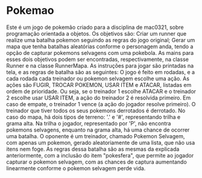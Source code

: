 # Pokemao
Este é um jogo de pokemão criado para a disciplina de mac0321, sobre programação orientada a objetos.
Os objetivos são:
Criar um runner que realize uma batalha pokemon seguindo as regras do jogo original;
Gerar um mapa que tenha batalhas aleatórias conforme o personagem anda, tendo a opção de capturar pokemons selvagens com uma pokebola.
As mains para esses dois objetivos podem ser encontradas, respectivamente, na classe Runner e na classe RunnerMapa.
As instruções para jogar são printadas na tela, e as regras de batalha são as seguintes:
O jogo é feito em rodadas, e a cada rodada cada treinador ou pokemon selvagem escolhe uma ação. As ações são FUGIR, TROCAR POKEMON, USAR ITEM e ATACAR, listadas em ordem de prioridade. Ou seja, se o treinador 1 escolhe ATACAR e o treinador 2 escolhe usar USAR ITEM, a ação do treinador 2 é resolvida primeiro. Em caso de empate, o treinador 1 vence (a ação do jogador resolve primeiro). O treinador que tiver todos os seus pokemons derrotados é derrotado.
No caso do mapa, há dois tipos de terreno: '.' e '#', representando trilha e grama alta. Na trilha o jogador, representado por 'P', não encontra pokemons selvagens, enquanto na grama alta, há uma chance de ocorrer uma batalha. O oponente é um treinador, chamado Pokemon Selvagem, com apenas um pokemon, gerado aleatoriamente de uma lista, que não usa itens nem foge. As regras dessa batalha são as mesmas da explicada anteriormente, com a inclusão do item "pokesfera", que permite ao jogador capturar o pokemon selvagem, com as chances de captura aumentando linearmente conforme o pokemon selvagem perde vida.
